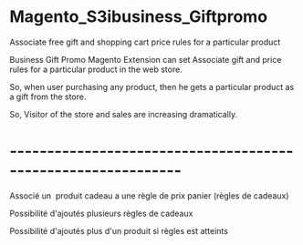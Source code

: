 # Magento_S3ibusiness_Giftpromo
Associate free gift and shopping cart price rules for  a particular product 

<p>Business Gift Promo Magento Extension 
can set Associate gift and price rules for 
a particular product in the web store. 
<p />So, when user purchasing any product, 
then he gets a particular product as a 
gift from the store.
<p /> So, Visitor of the 
store and sales are increasing 
dramatically. 

<h1>-------------------------------------------------------------</h1>
<div>
<p />Associé un  produit cadeau a une règle de prix panier (règles de cadeaux)</p>
<p>Possibilité d'ajoutés plusieurs règles de cadeaux</p>
<p>Possibilité d'ajoutés plus d'un produit si règles est atteints</p>
</div>

